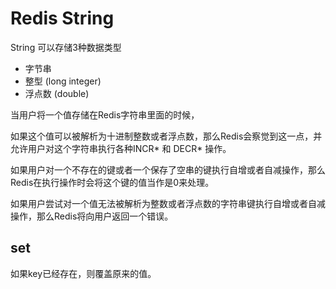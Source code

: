# Redis String

String 可以存储3种数据类型
 
* 字节串
* 整型 (long integer)
* 浮点数 (double)

当用户将一个值存储在Redis字符串里面的时候，

如果这个值可以被解析为十进制整数或者浮点数，那么Redis会察觉到这一点，并允许用户对这个字符串执行各种INCR* 和 DECR* 操作。

如果用户对一个不存在的键或者一个保存了空串的键执行自增或者自减操作，那么Redis在执行操作时会将这个键的值当作是0来处理。

如果用户尝试对一个值无法被解析为整数或者浮点数的字符串键执行自增或者自减操作，那么Redis将向用户返回一个错误。

## set

如果key已经存在，则覆盖原来的值。